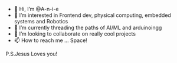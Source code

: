 - 👋 Hi, I’m @A-n-i-e
- 👀 I’m interested in Frontend dev, physical computing, embedded systems and Robotics
- 🌱 I’m currently threading the paths of AI/ML and arduinoingg
- 💞️ I’m looking to collaborate on really cool projects
- 📫 How to reach me ... Space!

P.S.Jesus Loves you!
<!---
A-n-i-e/A-n-i-e is a ✨ special ✨ repository because its `README.md` (this file) appears on your GitHub profile.
You can click the Preview link to take a look at your changes.
--->
